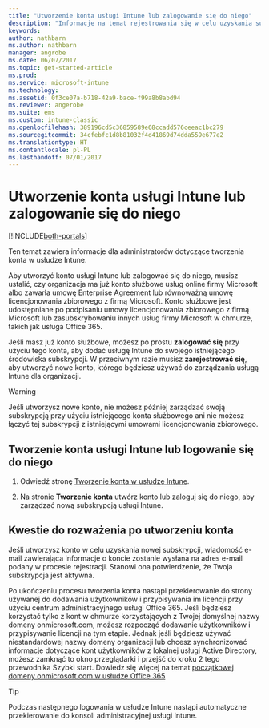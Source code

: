 ```yaml
---
title: "Utworzenie konta usługi Intune lub zalogowanie się do niego"
description: "Informacje na temat rejestrowania się w celu uzyskania subskrypcji usługi Intune lub logowania się w celu rozpoczęcia pracy z istniejącą subskrypcją"
keywords: 
author: nathbarn
ms.author: nathbarn
manager: angrobe
ms.date: 06/07/2017
ms.topic: get-started-article
ms.prod: 
ms.service: microsoft-intune
ms.technology: 
ms.assetid: 0f3ce07a-b718-42a9-bace-f99a8b8abd94
ms.reviewer: angerobe
ms.suite: ems
ms.custom: intune-classic
ms.openlocfilehash: 389196cd5c36859589e68ccadd576ceeac1bc279
ms.sourcegitcommit: 34cfebfc1d8b81032f4d41869d74dda559e677e2
ms.translationtype: HT
ms.contentlocale: pl-PL
ms.lasthandoff: 07/01/2017
---
```

# <a name="sign-up-or-sign-in-to-intune"></a>Utworzenie konta usługi Intune lub zalogowanie się do niego

[!INCLUDE[both-portals](./includes/note-for-both-portals.md)]

Ten temat zawiera informacje dla administratorów dotyczące tworzenia konta w usłudze Intune.

Aby utworzyć konto usługi Intune lub zalogować się do niego, musisz ustalić, czy organizacja ma już konto służbowe usług online firmy Microsoft albo zawarła umowę Enterprise Agreement lub równoważną umowę licencjonowania zbiorowego z firmą Microsoft. Konto służbowe jest udostępniane po podpisaniu umowy licencjonowania zbiorowego z firmą Microsoft lub zasubskrybowaniu innych usług firmy Microsoft w chmurze, takich jak usługa Office 365.

Jeśli masz już konto służbowe, możesz po prostu **zalogować się** przy użyciu tego konta, aby dodać usługę Intune do swojego istniejącego środowiska subskrypcji. W przeciwnym razie musisz **zarejestrować się**, aby utworzyć nowe konto, którego będziesz używać do zarządzania usługą Intune dla organizacji.

>[!WARNING]
>Jeśli utworzysz nowe konto, nie możesz później zarządzać swoją subskrypcją przy użyciu istniejącego konta służbowego ani nie możesz łączyć tej subskrypcji z istniejącymi umowami licencjonowania zbiorowego.

## <a name="how-to-sign-up-or-sign-in-to-intune"></a>Tworzenie konta usługi Intune lub logowanie się do niego

1.  Odwiedź stronę [Tworzenie konta w usłudze Intune](https://portal.office.com/Signup/Signup.aspx?OfferId=40BE278A-DFD1-470a-9EF7-9F2596EA7FF9&dl=INTUNE_A&ali=1#0%20).

2.  Na stronie **Tworzenie konta** utwórz konto lub zaloguj się do niego, aby zarządzać nową subskrypcją usługi Intune.

## <a name="post-sign-up-considerations"></a>Kwestie do rozważenia po utworzeniu konta
Jeśli utworzysz konto w celu uzyskania nowej subskrypcji, wiadomość e-mail zawierająca informacje o koncie zostanie wysłana na adres e-mail podany w procesie rejestracji. Stanowi ona potwierdzenie, że Twoja subskrypcja jest aktywna.

Po ukończeniu procesu tworzenia konta nastąpi przekierowanie do strony używanej do dodawania użytkowników i przypisywania im licencji przy użyciu centrum administracyjnego usługi Office 365. Jeśli będziesz korzystać tylko z kont w chmurze korzystających z Twojej domyślnej nazwy domeny onmicrosoft.com, możesz rozpocząć dodawanie użytkowników i przypisywanie licencji na tym etapie. Jednak jeśli będziesz używać niestandardowej nazwy domeny organizacji lub chcesz synchronizować informacje dotyczące kont użytkowników z lokalnej usługi Active Directory, możesz zamknąć to okno przeglądarki i przejść do kroku 2 tego przewodnika Szybki start. Dowiedz się więcej na temat [początkowej domeny onmicrosoft.com w usłudze Office 365](https://support.office.com/article/Domains-FAQ-1272bad0-4bd4-4796-8005-67d6fb3afc5a?ui=en-US&rs=en-US&ad=US&fromAR=1#bkmk_whydoihaveanonmicrosoft.comdomain)

>[!TIP]
> Podczas następnego logowania w usłudze Intune nastąpi automatyczne przekierowanie do konsoli administracyjnej usługi Intune.
